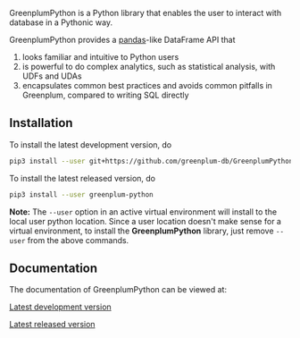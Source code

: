 GreenplumPython is a Python library that enables the user to interact with database in a Pythonic way.

GreenplumPython provides a [pandas](https://pandas.pydata.org/)-like DataFrame API that
1. looks familiar and intuitive to Python users
2. is powerful to do complex analytics, such as statistical analysis, with UDFs and UDAs
3. encapsulates common best practices and avoids common pitfalls in Greenplum, compared to writing SQL directly

## Installation

To install the latest development version, do

```bash
pip3 install --user git+https://github.com/greenplum-db/GreenplumPython
```

To install the latest released version, do

```bash
pip3 install --user greenplum-python
```

**Note:** The `--user` option in an active virtual environment will install to the local user python location.
Since a user location doesn't make sense for a virtual environment, to install the **GreenplumPython** library,
just remove `--user` from the above commands.

## Documentation

The documentation of GreenplumPython can be viewed at:

[Latest development version](https://greenplum-db.github.io/GreenplumPython/latest/)

[Latest released version](https://greenplum-db.github.io/GreenplumPython/stable/)
